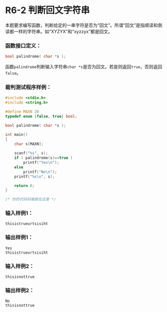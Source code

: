 # R6-2 判断回文字符串

本题要求编写函数，判断给定的一串字符是否为“回文”。所谓“回文”是指顺读和倒读都一样的字符串。如“XYZYX”和“xyzzyx”都是回文。

### 函数接口定义：
```c++
bool palindrome( char *s );
```
函数`palindrome`判断输入字符串`char *s`是否为回文。若是则返回`true`，否则返回`false`。

### 裁判测试程序样例：
```c++
#include <stdio.h>
#include <string.h>

#define MAXN 20
typedef enum {false, true} bool;

bool palindrome( char *s );

int main()
{
    char s[MAXN];
    
    scanf("%s", s);
    if ( palindrome(s)==true )
        printf("Yes\n");
    else
        printf("No\n");
    printf("%s\n", s);

    return 0;
}

/* 你的代码将被嵌在这里 */
```

### 输入样例1：
```in
thisistrueurtsisiht
```

### 输出样例1：
```out
Yes
thisistrueurtsisiht

```

### 输入样例2：
```
thisisnottrue
```

### 输出样例2：
```
No
thisisnottrue
```
